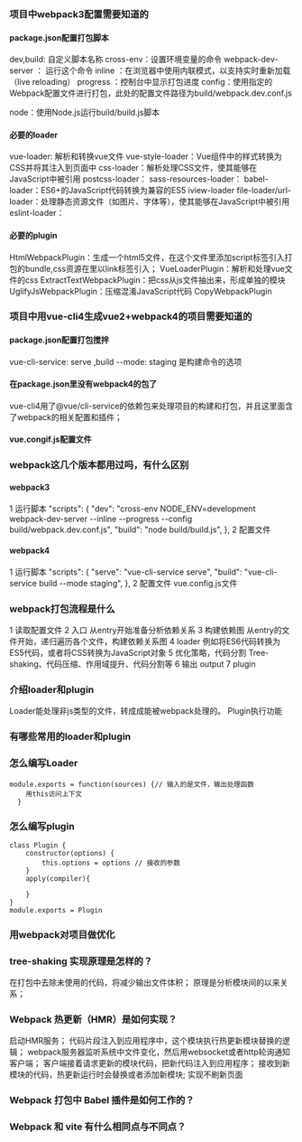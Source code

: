 ### 项目中webpack3配置需要知道的
#### package.json配置打包脚本
dev,build: 自定义脚本名称
cross-env：设置环境变量的命令
webpack-dev-server ： 运行这个命令
inline ：在浏览器中使用内联模式，以支持实时重新加载（live reloading）
progress ：控制台中显示打包进度
config：使用指定的Webpack配置文件进行打包，此处的配置文件路径为build/webpack.dev.conf.js

node：使用Node.js运行build/build.js脚本
#### 必要的loader
vue-loader: 解析和转换vue文件
vue-style-loader：Vue组件中的样式转换为CSS并将其注入到页面中
css-loader：解析处理CSS文件，使其能够在JavaScript中被引用
postcss-loader：
sass-resources-loader：
babel-loader：ES6+的JavaScript代码转换为兼容的ES5
iview-loader
file-loader/url-loader：处理静态资源文件（如图片、字体等），使其能够在JavaScript中被引用
eslint-loader：

#### 必要的plugin
HtmlWebpackPlugin：生成一个html5文件，在这个文件里添加script标签引入打包的bundle,css资源在<head>里以link标签引入；
VueLoaderPlugin：解析和处理vue文件的css
ExtractTextWebpackPlugin：把css从js文件抽出来，形成单独的模块
UglifyJsWebpackPlugin：压缩混淆JavaScript代码
CopyWebpackPlugin

### 项目中用vue-cli4生成vue2+webpack4的项目需要知道的
#### package.json配置打包搅拌
vue-cli-service: serve ,build 
--mode: staging 是构建命令的选项

#### 在package.json里没有webpack4的包了
vue-cli4用了@vue/cli-service的依赖包来处理项目的构建和打包，并且这里面含了webpack的相关配置和插件；
#### vue.congif.js配置文件

### webpack这几个版本都用过吗，有什么区别
#### webpack3
1 运行脚本
  "scripts": {
    "dev": "cross-env NODE_ENV=development webpack-dev-server --inline --progress --config build/webpack.dev.conf.js",
    "build": "node build/build.js",
  },
2 配置文件

#### webpack4
1 运行脚本
  "scripts": {
    "serve": "vue-cli-service serve",
    "build": "vue-cli-service build --mode staging",
  },
2 配置文件
vue.config.js文件

### webpack打包流程是什么
1 读取配置文件
2 入口
从entry开始准备分析依赖关系
3 构建依赖图
从entry的文件开始，递归遍历各个文件，构建依赖关系图
4 loader
例如将ES6代码转换为ES5代码，或者将CSS转换为JavaScript对象
5 优化策略，代码分割
Tree-shaking、代码压缩、作用域提升、代码分割等
6 输出
output
7 plugin


### 介绍loader和plugin
Loader能处理非js类型的文件，转成成能被webpack处理的。
Plugin执行功能

### 有哪些常用的loader和plugin

### 怎么编写Loader
```
module.exports = function(sources) {// 输入的是文件，输出处理函数
    用this访问上下文
  }
```

### 怎么编写plugin
```
class Plugin {
    constructor(options) {
        this.options = options // 接收的参数
    }
    apply(compiler){

    }
}
module.exports = Plugin
```

### 用webpack对项目做优化

### tree-shaking 实现原理是怎样的？
在打包中去除未使用的代码，将减少输出文件体积；
原理是分析模块间的以来关系；

### Webpack 热更新（HMR）是如何实现？
启动HMR服务；
代码片段注入到应用程序中，这个模块执行热更新模块替换的逻辑；
webpack服务器监听系统中文件变化，然后用websocket或者http轮询通知客户端；
客户端接着请求更新的模块代码，把新代码注入到应用程序；
接收到新模块的代码，热更新运行时会替换或者添加新模块;
实现不刷新页面

### Webpack 打包中 Babel 插件是如何工作的？


### Webpack 和 vite 有什么相同点与不同点？